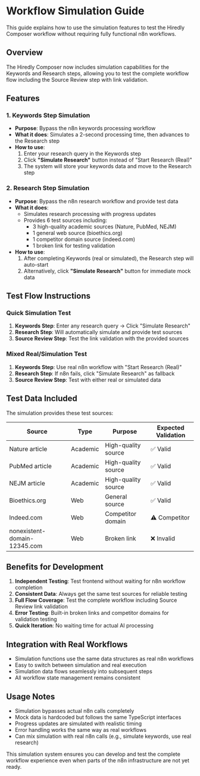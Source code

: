 # Workflow Simulation Guide

This guide explains how to use the simulation features to test the Hiredly Composer workflow without requiring fully functional n8n workflows.

## Overview

The Hiredly Composer now includes simulation capabilities for the Keywords and Research steps, allowing you to test the complete workflow flow including the Source Review step with link validation.

## Features

### 1. Keywords Step Simulation
- **Purpose**: Bypass the n8n keywords processing workflow
- **What it does**: Simulates a 2-second processing time, then advances to the Research step
- **How to use**: 
  1. Enter your research query in the Keywords step
  2. Click **"Simulate Research"** button instead of "Start Research (Real)"
  3. The system will store your keywords data and move to the Research step

### 2. Research Step Simulation
- **Purpose**: Bypass the n8n research workflow and provide test data
- **What it does**: 
  - Simulates research processing with progress updates
  - Provides 6 test sources including:
    - 3 high-quality academic sources (Nature, PubMed, NEJM)
    - 1 general web source (bioethics.org)
    - 1 competitor domain source (indeed.com) 
    - 1 broken link for testing validation
- **How to use**:
  1. After completing Keywords (real or simulated), the Research step will auto-start
  2. Alternatively, click **"Simulate Research"** button for immediate mock data

## Test Flow Instructions

### Quick Simulation Test
1. **Keywords Step**: Enter any research query → Click "Simulate Research"
2. **Research Step**: Will automatically simulate and provide test sources
3. **Source Review Step**: Test the link validation with the provided sources

### Mixed Real/Simulation Test
1. **Keywords Step**: Use real n8n workflow with "Start Research (Real)" 
2. **Research Step**: If n8n fails, click "Simulate Research" as fallback
3. **Source Review Step**: Test with either real or simulated data

## Test Data Included

The simulation provides these test sources:

| Source | Type | Purpose | Expected Validation |
|--------|------|---------|-------------------|
| Nature article | Academic | High-quality source | ✅ Valid |
| PubMed article | Academic | High-quality source | ✅ Valid |
| NEJM article | Academic | High-quality source | ✅ Valid |
| Bioethics.org | Web | General source | ✅ Valid |
| Indeed.com | Web | Competitor domain | ⚠️ Competitor |
| nonexistent-domain-12345.com | Web | Broken link | ❌ Invalid |

## Benefits for Development

1. **Independent Testing**: Test frontend without waiting for n8n workflow completion
2. **Consistent Data**: Always get the same test sources for reliable testing
3. **Full Flow Coverage**: Test the complete workflow including Source Review link validation
4. **Error Testing**: Built-in broken links and competitor domains for validation testing
5. **Quick Iteration**: No waiting time for actual AI processing

## Integration with Real Workflows

- Simulation functions use the same data structures as real n8n workflows
- Easy to switch between simulation and real execution
- Simulation data flows seamlessly into subsequent steps
- All workflow state management remains consistent

## Usage Notes

- Simulation bypasses actual n8n calls completely
- Mock data is hardcoded but follows the same TypeScript interfaces
- Progress updates are simulated with realistic timing
- Error handling works the same way as real workflows
- Can mix simulation with real n8n calls (e.g., simulate keywords, use real research)

This simulation system ensures you can develop and test the complete workflow experience even when parts of the n8n infrastructure are not yet ready. 